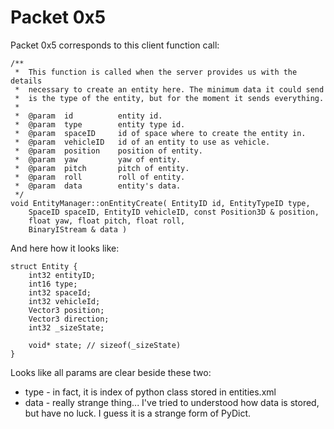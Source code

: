 # Packet 0x5

Packet 0x5 corresponds to this client function call:

```
/**
 *	This function is called when the server provides us with the details
 *	necessary to create an entity here. The minimum data it could send
 *	is the type of the entity, but for the moment it sends everything.
 *
 *	@param	id			entity id.
 *	@param	type		entity type id.
 *	@param	spaceID		id of space where to create the entity in.
 *	@param	vehicleID	id of an entity to use as vehicle.
 *	@param	position	position of entity.
 *	@param	yaw			yaw of entity.
 *	@param	pitch		pitch of entity.
 *	@param	roll		roll of entity.
 *	@param	data		entity's data.
 */
void EntityManager::onEntityCreate( EntityID id, EntityTypeID type,
	SpaceID spaceID, EntityID vehicleID, const Position3D & position,
	float yaw, float pitch, float roll,
	BinaryIStream & data )
```

And here how it looks like:

```
struct Entity {
    int32 entityID;
    int16 type;
    int32 spaceId;
    int32 vehicleId;
    Vector3 position;
    Vector3 direction;
    int32 _sizeState;

    void* state; // sizeof(_sizeState)
}
```


Looks like all params are clear beside these two:
* type - in fact, it is index of python class stored in entities.xml
* data - really strange thing... I've tried to understood how data is stored, but have no luck. I guess it is a strange form of PyDict.



